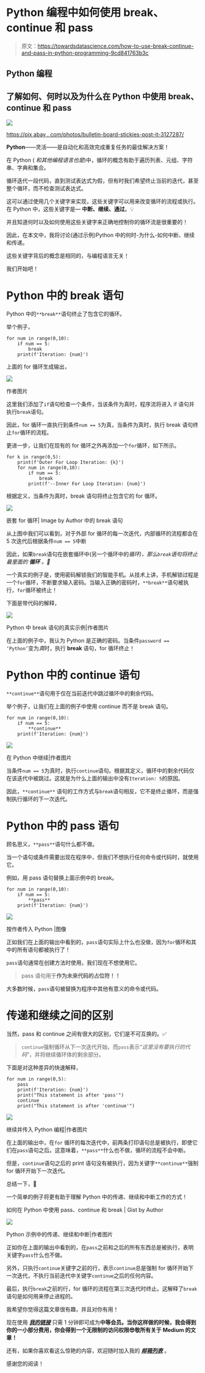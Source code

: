 # Python 编程中如何使用 break、continue 和 pass

> 原文：<https://towardsdatascience.com/how-to-use-break-continue-and-pass-in-python-programming-9cd841763b3c>

## Python 编程

## 了解如何、何时以及为什么在 Python 中使用 break、continue 和 pass

![](img/96cd27ec311b49c3b64da4623be74a6b.png)

[https://pix abay . com/photos/bulletin-board-stickies-post-it-3127287/](https://pixabay.com/photos/bulletin-board-stickies-post-it-3127287/)

**Python**——灵活——是自动化和高效完成重复任务的最佳解决方案！

在 Python ( *和其他编程语言也是*)中，循环的概念有助于遍历列表、元组、字符串、字典和集合。

循环迭代一段代码，直到测试表达式为假，但有时我们希望终止当前的迭代，甚至整个循环，而不检查测试表达式。

这可以通过使用几个关键字来实现，这些关键字可以用来改变循环的流程或执行。在 Python 中，这些关键字是— **中断、继续、通过**。💡

并且知道何时以及如何使用这些关键字来正确地控制你的循环流是很重要的！

因此，在本文中，我将讨论(通过示例)Python 中的何时-为什么-如何中断、继续和传递。

这些关键字背后的概念是相同的，与编程语言无关！

我们开始吧！

# Python 中的 break 语句

Python 中的`**break**`语句终止了包含它的循环。

举个例子，

```
for num in range(0,10):
    if num == 5:
        break
    print(f'Iteration: {num}')
```

上面的 for 循环生成输出，

![](img/a079de5d5fbe567577f1625d309365b0.png)

作者图片

这里我们添加了`if`语句检查一个条件，当该条件为真时，程序流将进入 if 语句并执行`break`语句。

因此，for 循环一直执行到条件`num == 5`为真，当条件为真时，执行 break 语句终止`for`循环的流程。

更进一步，让我们在现有的 for 循环之外再添加一个`for`循环，如下所示。

```
for k in range(0,5):
    print(f'Outer For Loop Iteration: {k}')
    for num in range(0,10):
        if num == 5:
            break
        print(f'--Inner For Loop Iteration: {num}')
```

根据定义，当条件为真时，break 语句将终止包含它的 for 循环。

![](img/1dc3a9f05edb1502e8d05dc3400ff873.png)

嵌套 for 循环| Image by Author 中的 break 语句

从上图中我们可以看到，对于外部 for 循环的每一次迭代，内部循环的流程都会在 5 次迭代后根据条件`num == 5`中断

因此，如果`break`语句在嵌套循环中(另一个循环中的*循环)，那么`break`语句将终止最里面的 ***循环*** 。🎯*

一个真实的例子是，使用密码解锁我们的智能手机。从技术上讲，手机解锁过程是一个`for`循环，不断要求输入密码。当输入正确的密码时，`**break**`语句被执行，`for`循环被终止！

下面是带代码的解释，

![](img/80f0edc649acf854cdc541231ef66f6e.png)

Python 中 break 语句的真实示例|作者图片

在上面的例子中，我认为 Python 是正确的密码。当条件`password == ‘Python’`变为*真*时，执行 **break** 语句，for 循环终止！

# Python 中的 continue 语句

`**continue**`语句用于仅在当前迭代中跳过循环中的剩余代码。

举个例子，让我们在上面的例子中使用 continue 而不是 break 语句。

```
for num in range(0,10):
    if num == 5:
        **continue**
    print(f'Iteration: {num}')
```

![](img/18544658719aa93f9ba89d93d5b066ed.png)

在 Python 中继续|作者图片

当条件`num == 5`为真时，执行`continue`语句。根据其定义，循环中的剩余代码仅在该迭代中被跳过。这就是为什么上面的输出中没有`Iteration: 5`的原因。

因此，`**continue**` 语句的工作方式与`break`语句相反，它不是终止循环，而是强制执行循环的下一次迭代。

# Python 中的 pass 语句

顾名思义，`**pass**`语句什么都不做。

当一个语句或条件需要出现在程序中，但我们不想执行任何命令或代码时，就使用它。

例如，用 pass 语句替换上面示例中的 break。

```
for num in range(0,10):
    if num == 5:
        **pass**
    print(f'Iteration: {num}')
```

![](img/7e5b661014b21ef7310a9dbf7e5b2f0d.png)

按作者传入 Python |图像

正如我们在上面的输出中看到的，`pass`语句实际上什么也没做，因为`for`循环和其中的所有语句都被执行了！

`pass`语句通常在创建方法时使用，我们现在不想使用它。

> pass 语句用于**作为未来代码的占位符！！**

大多数时候，`pass`语句被替换为程序中其他有意义的命令或代码。

# 传递和继续之间的区别

当然，pass 和 continue 之间有很大的区别，它们是不可互换的。✅

> `continue`强制循环从下一次迭代开始，而`pass`表示“*这里没有要执行的代码*”，并将继续循环体的剩余部分。

下面是对这种差异的快速解释，

```
for num in range(0,5):
    pass
    print(f'Iteration: {num}')
    print("This statement is after 'pass'")
    continue
    print("This statement is after 'continue'")
```

![](img/944c9e6d3199cd6870ac04a80f2cf289.png)

继续并传入 Python 编程|作者图片

在上面的输出中，在`for` 循环的每次迭代中，前两条打印语句总是被执行，即使它们在`pass`语句之后。这意味着，`**pass**`什么也不做，循环的流程不会中断。

但是，`continue`语句之后的 print 语句没有被执行，因为关键字`**continue**`强制 for 循环开始下一次迭代。

总结一下，🚀

一个简单的例子将更有助于理解 Python 中的传递、继续和中断工作的方式！

如何在 Python 中使用 pass、continue 和 break | Gist by Author

![](img/322a65896c4c7675bfa503150d5b23b5.png)

Python 示例中的传递、继续和中断|作者图片

正如你在上面的输出中看到的，在`pass`之前和之后的所有东西总是被执行，表明关键字`pass`什么也不做。

另外，只执行`continue`关键字之前的行，表示`continue`总是强制 for 循环开始下一次迭代，不执行当前迭代中关键字`continue`之后的任何内容。

最后，执行`break`之前的行，for 循环的流程在第三次迭代时终止。这解释了`break` 语句是如何用来停止进程的。

我希望你觉得这篇文章很有趣，并且对你有用！

现在使用 [***我的链接***](https://medium.com/@17.rsuraj/membership) 只需 1 分钟即可成为**中等会员。当你这样做的时候，我会得到你的一小部分费用，你会得到一个无限制的访问权限😎敬所有关于 Medium 的文章！**

还有，如果你喜欢看这么惊艳的内容，欢迎随时加入我的 [***邮箱列表***](https://medium.com/subscribe/@17.rsuraj) 。

感谢您的阅读！